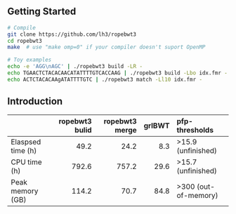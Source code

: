 ## Getting Started
```sh
# Compile
git clone https://github.com/lh3/ropebwt3
cd ropebwt3
make  # use "make omp=0" if your compiler doesn't suport OpenMP

# Toy examples
echo -e 'AGG\nAGC' | ./ropebwt3 build -LR -
echo TGAACTCTACACAACATATTTTGTCACCAAG | ./ropebwt3 build -Lbo idx.fmr -
echo ACTCTACACAAgATATTTTGTC | ./ropebwt3 match -Ll10 idx.fmr -
```

## Introduction

|                 |ropebwt3 bulid|ropebwt3 merge|grlBWT|pfp-thresholds|
|:----------------|-------------:|-------------:|-----:|:-------------|
|Elaspsed time (h)|          49.2|          24.2|   8.3|>15.9 (unfinished)|
|CPU time (h)     |         792.6|         757.2|  29.6|>15.7 (unfinished)|
|Peak memory (GB) |         114.2|          70.7|  84.8|>300 (out-of-memory)|
